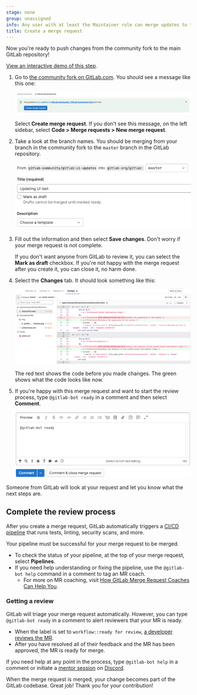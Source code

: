 ```yaml
---
stage: none
group: unassigned
info: Any user with at least the Maintainer role can merge updates to this content. For details, see https://docs.gitlab.com/ee/development/development_processes.html#development-guidelines-review.
title: Create a merge request
---
```


Now you're ready to push changes from the community fork to the main GitLab repository!

[View an interactive demo of this step](https://gitlab.navattic.com/tu5n0haw).

1. Go to [the community fork on GitLab.com](https://gitlab.com/gitlab-community/gitlab).
   You should see a message like this one:

   ![A banner prompting the user to create a merge request in response to recently pushed changes](img/mr_button_v15_11.png)

   Select **Create merge request**.
   If you don't see this message, on the left sidebar, select **Code > Merge requests > New merge request**.

1. Take a look at the branch names. You should be merging from your branch
   in the community fork to the `master` branch in the GitLab repository.

   ![The user interface for creating a new merge request that highlights the source and destination branches](img/new_merge_request_v15_11.png)

1. Fill out the information and then select **Save changes**.
   Don't worry if your merge request is not complete.

   If you don't want anyone from GitLab to review it, you can select the **Mark as draft** checkbox.
   If you're not happy with the merge request after you create it, you can close it, no harm done.

1. Select the **Changes** tab. It should look something like this:

   ![A snapshot of the changes made in the merge request, with differences highlighted in red and green](img/changes_tab_v15_11.png)

   The red text shows the code before you made changes. The green shows what
   the code looks like now.

1. If you're happy with this merge request and want to start the review process, type
   `@gitlab-bot ready` in a comment and then select **Comment**.

   ![A draft comment with the "GitLab bot ready" command to initiate the review process](img/bot_ready_v16_6.png)

Someone from GitLab will look at your request and let you know what the next steps are.

## Complete the review process

After you create a merge request, GitLab automatically triggers a [CI/CD pipeline](../../../ci/pipelines/_index.md)
that runs tests, linting, security scans, and more.

Your pipeline must be successful for your merge request to be merged.

- To check the status of your pipeline, at the top of your merge request, select **Pipelines**.
- If you need help understanding or fixing the pipeline, use the `@gitlab-bot help` command in a comment to tag an MR coach.
  - For more on MR coaching, visit [How GitLab Merge Request Coaches Can Help You](../merge_request_coaches.md).

### Getting a review

GitLab will triage your merge request automatically.
However, you can type `@gitlab-bot ready` in a comment to alert reviewers that your MR is ready.

- When the label is set to `workflow::ready for review`, [a developer reviews the MR](../../code_review.md).
- After you have resolved all of their feedback and the MR has been approved, the MR is ready for merge.

If you need help at any point in the process, type `@gitlab-bot help` in a comment or initiate a
[mentor session](https://about.gitlab.com/community/contribute/mentor-sessions/) on [Discord](https://discord.com/invite/gitlab).

When the merge request is merged, your change becomes part of the GitLab codebase.
Great job! Thank you for your contribution!
